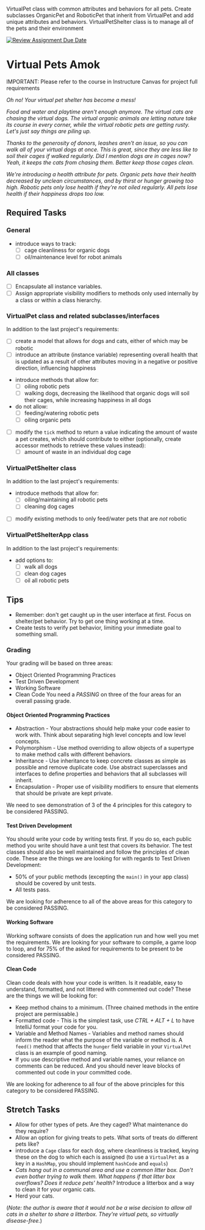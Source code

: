 VirtualPet class with common attributes and behaviors for all pets.
Create subclasses OrganicPet and RoboticPet that inherit from VirtualPet and add unique attributes and behaviors.
VirtualPetShelter class is to manage all of the pets and their environment


[![Review Assignment Due Date](https://classroom.github.com/assets/deadline-readme-button-24ddc0f5d75046c5622901739e7c5dd533143b0c8e959d652212380cedb1ea36.svg)](https://classroom.github.com/a/TdNKVqxT)
# Virtual Pets Amok

IMPORTANT: Please refer to the course in Instructure Canvas for project full requirements

*Oh no! Your virtual pet shelter has become a mess!*

*Food and water and playtime aren't enough anymore. The virtual cats are chasing the virtual dogs. The virtual organic animals are letting nature take its course in every corner, while the virtual robotic pets are getting rusty. Let's just say things are piling up.*

*Thanks to the generosity of donors, leashes aren't an issue, so you can walk all of your virtual dogs at once. This is great, since they are less like to soil their cages if walked regularly. Did I mention dogs are in cages now? Yeah, it keeps the cats from chasing them. Better keep those cages clean.*

*We're introducing a health attribute for pets. Organic pets have their health decreased by unclean circumstances, and by thirst or hunger growing too high. Robotic pets only lose health if they're not oiled regularly. All pets lose health if their happiness drops too low.*

## Required Tasks

### General

- introduce ways to track:
	- [ ] cage cleanliness for organic dogs
	- [ ] oil/maintenance level for robot animals

### All classes

- [ ] Encapsulate all instance variables.
- [ ] Assign appropriate visibility modifiers to methods only used internally by a class or within a class hierarchy.

### VirtualPet class and related subclasses/interfaces

In addition to the last project's requirements:

- [ ] create a model that allows for dogs and cats, either of which may be robotic
- [ ] introduce an attribute (instance variable) representing overall health that is updated as a result of other attributes moving in a negative or positive direction, influencing happiness
- introduce methods that allow for:
	- [ ] oiling robotic pets
	- [ ] walking dogs, decreasing the likelihood that organic dogs will soil their cages, while increasing happiness in all dogs
- do not allow:
	- [ ] feeding/watering robotic pets
	- [ ] oiling organic pets
- [ ] modify the `tick` method to return a value indicating the amount of waste a pet creates, which should contribute to either (optionally, create accessor methods to retrieve these values instead):
	- [ ] amount of waste in an individual dog cage

### VirtualPetShelter class

In addition to the last project's requirements:

- introduce methods that allow for:
	- [ ] oiling/maintaining all robotic pets
	- [ ] cleaning dog cages
- [ ] modify existing methods to only feed/water pets that are *not* robotic

### VirtualPetShelterApp class

In addition to the last project's requirements:

- add options to:
	- [ ] walk all dogs
	- [ ] clean dog cages
	- [ ] oil all robotic pets

## Tips

- Remember: don't get caught up in the user interface at first. Focus on shelter/pet behavior. Try to get one thing working at a time.
- Create tests to verify pet behavior, limiting your immediate goal to something small.

### Grading
Your grading will be based on three areas:
- Object Oriented Programming Practices
- Test Driven Development
- Working Software
- Clean Code
You need a *PASSING* on three of the four areas for an overall passing grade.

#### Object Oriented Programming Practices
- Abstraction - Your abstractions should help make your code easier to work with.  Think about separating high level concepts and low level concepts.
- Polymorphism - Use method overriding to allow objects of a supertype to make method calls with different behaviors.
- Inheritance - Use inheritance to keep concrete classes as simple as possible and remove duplicate code.  Use abstract superclasses and interfaces to define properties and behaviors that all subclasses will inherit.
- Encapsulation -  Proper use of visibility modifiers to ensure that elements that should be private are kept private.

We need to see demonstration of 3 of the 4 principles for this category to be considered PASSING.

#### Test Driven Development 
You should write your code by writing tests first.  If you do so, each public method you write should have a unit test that covers its behavior.  The test classes should also be well maintained and follow the principles of clean code.  These are the things we are looking for with regards to Test Driven Development:

- 50% of your public methods (excepting the `main()` in your app class) should be covered by unit tests.
- All tests pass.

We are looking for adherence to all of the above areas for this category to be considered PASSING.

#### Working Software
Working software consists of does the application run and how well you met the requirements.  We are looking for your software to compile, a game loop to loop, and for 75% of the asked for requirements to be present to be considered PASSING. 

#### Clean Code
Clean code deals with how your code is written.  Is it readable, easy to understand, formatted, and not littered with commented out code?   These are the things we will be looking for:

- Keep method chains to a minimum. (Three chained methods in the entire project are permissable.)
- Formatted code - This is the simplest task, use _CTRL + ALT + L_ to have IntelliJ format your code for you.
- Variable and Method Names - Variables and method names should inform the reader what the purpose of the variable or method is.  A `feed()` method that affects the `hunger` field variable in your `VirtualPet` class is an example of good naming.
- If you use descriptive method and variable names, your reliance on comments can be reduced.  And you should never leave blocks of commented out code in your committed code. 

We are looking for adherence to all four of the above principles for this category to be considered PASSING.

## Stretch Tasks

- Allow for other types of pets. Are they caged? What maintenance do they require?
- Allow an option for giving treats to pets. What sorts of treats do different pets like?
- introduce a `Cage` class for each dog, where cleanliness is tracked, keying these on the dog to which each is assigned (to use a `VirtualPet` as a key in a `HashMap`, you should implement `hashCode` and `equals`)
- *Cats hang out in a communal area and use a common litter box. Don't even bother trying to walk them. What happens if that litter box overflows? Does it reduce pets' health?*  Introduce a litterbox and a way to clean it for your organic cats.
- Herd your cats.

(*Note: the author is aware that it would not be a wise decision to allow all cats in a shelter to share a litterbox. They're virtual pets, so virtually disease-free.*)
